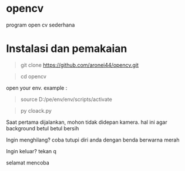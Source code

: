 # opencv

program open cv sederhana


# Instalasi dan pemakaian

> git clone https://github.com/aronei44/opencv.git

> cd opencv

open your env. example : 

> source D:/pe/env/env/scripts/activate

> py cloack.py

Saat pertama dijalankan, mohon tidak didepan kamera. hal ini agar background betul betul bersih

Ingin menghilang? coba tutupi diri anda dengan benda berwarna merah

Ingin keluar? tekan q


selamat mencoba
